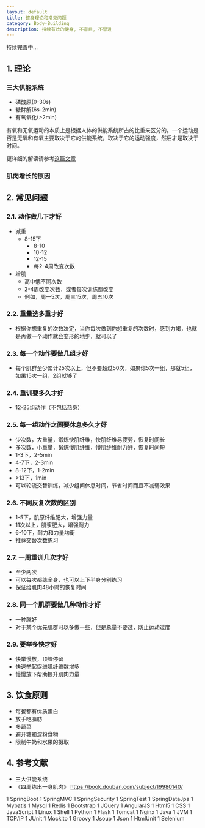 ```yaml
---
layout: default
title: 健身理论和常见问题
category: Body-Building
description: 持续有效的健身, 不盲目, 不冒进
---
```


持续完善中... 

## 1. 理论

### 三大供能系统

* 磷酸原(0-30s)
* 糖酵解(6s-2min)
* 有氧氧化(&gt;2min)

有氧和无氧运动的本质上是根据人体的供能系统所占的比重来区分的。一个运动是否是无氧和有氧主要取决于它的供能系统，取决于它的运动强度，然后才是取决于时间。

更详细的解读请参考[这篇文章](https://zhuanlan.zhihu.com/p/19915080?columnSlug=jszxs)

### 肌肉增长的原因

## 2. 常见问题

### 2.1. 动作做几下才好

- 减重
    - 8-15下
        - 8-10
        - 10-12
        - 12-15
        - 每2-4周改变次数
- 增肌
    - 高中低不同次数
    - 2-4周改变次数，或者每次训练都改变
    - 例如，周一5次，周三15次，周五10次
    
### 2.2. 重量选多重才好

- 根据你想重复的次数决定，当你每次做到你想重复的次数时，感到力竭，也就是再做一个动作就会变形的地步，就可以了
    
### 2.3. 每一个动作要做几组才好

- 每个肌群至少累计25次以上，但不要超过50次，如果你5次一组，那就5组，如果15次一组，2组就够了
    
### 2.4. 重训要多久才好

- 12-25组动作（不包括热身）
    
### 2.5. 每一组动作之间要休息多久才好

- 少次数，大重量，锻炼快肌纤维，快肌纤维易疲劳，恢复时间长
- 多次数，小重量，锻炼慢肌纤维，慢肌纤维耐力好，恢复时间短
- 1-3下，2-5min
- 4-7下，2-3min
- 8-12下，1-2min
- &gt;13下，1min
- 可以轮流交替训练，减少组间休息时间，节省时间而且不减弱效果
    
### 2.6. 不同反复次数的区别

- 1-5下，肌原纤维肥大，增强力量
- 11次以上，肌浆肥大，增强耐力
- 6-10下，耐力和力量均衡
- 推荐交替次数练习
    
### 2.7. 一周重训几次才好

- 至少两次
- 可以每次都练全身，也可以上下半身分别练习
- 保证给肌肉48小时的恢复时间
    
### 2.8. 同一个肌群要做几种动作才好

- 一种就好
- 对于某个优先肌群可以多做一些，但是总量不要过，防止运动过度
    
### 2.9. 要举多快才好

- 快举慢放，顶峰停留
- 快速举起促进肌纤维数增多
- 慢慢放下帮助提升肌肉力量

## 3. 饮食原则

- 每餐都有优质蛋白
- 放手吃脂肪
- 多蔬菜
- 避开糖和淀粉食物
- 限制牛奶和水果的摄取


## 4. 参考文献

* 三大供能系统 
* 《四周练出一身肌肉》 <https://book.douban.com/subject/19980140/>


1 SpringBoot 
1 SpringMVC 
1 SpringSecurity 
1 SpringTest
1 SpringDataJpa 
1 Mybatis 
1 Mysql 
1 Redis
1 Bootstrap
1 JQuery 
1 AngularJS 
1 Html5
1 CSS
1 JavaScript
1 Linux 
1 Shell 
1 Python 
1 Flask
1 Tomcat 
1 Nginx 
1 Java 
1 JVM
1 TCP/IP
1 JUnit
1 Mockito
1 Groovy
1 Jsoup
1 Json
1 HtmlUnit
1 Selenium